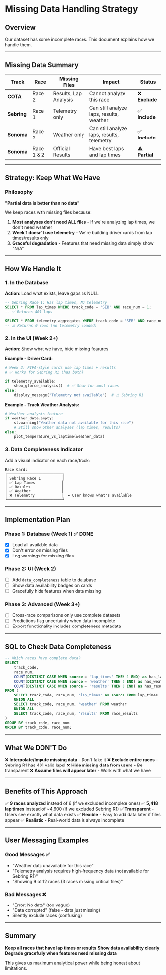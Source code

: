 # Missing Data Handling Strategy

## Overview

Our dataset has some incomplete races. This document explains how we handle them.

---

## Missing Data Summary

| Track | Race | Missing Files | Impact | Status |
|-------|------|--------------|--------|--------|
| **COTA** | Race 2 | Results, Lap Analysis | Cannot analyze this race | ❌ **Exclude** |
| **Sebring** | Race 1 | Telemetry only | Can still analyze laps, results, weather | ✅ **Include** |
| **Sonoma** | Race 2 | Weather only | Can still analyze laps, results, telemetry | ✅ **Include** |
| **Sonoma** | Race 1 & 2 | Official Results | Have best laps and lap times | ⚠️ **Partial** |

---

## Strategy: Keep What We Have

### Philosophy
**"Partial data is better than no data"**

We keep races with missing files because:
1. **Most analyses don't need ALL files** - If we're analyzing lap times, we don't need weather
2. **Week 1 doesn't use telemetry** - We're building driver cards from lap times/results only
3. **Graceful degradation** - Features that need missing data simply show "N/A"

---

## How We Handle It

### 1. In the Database
**Action**: Load what exists, leave gaps as NULL

```sql
-- Sebring Race 1: Has lap times, NO telemetry
SELECT * FROM lap_times WHERE track_code = 'SEB' AND race_num = 1;
-- ✅ Returns 401 laps

SELECT * FROM telemetry_aggregates WHERE track_code = 'SEB' AND race_num = 1;
-- ⚠️ Returns 0 rows (no telemetry loaded)
```

### 2. In the UI (Week 2+)
**Action**: Show what we have, hide missing features

**Example - Driver Card:**
```python
# Week 2: FIFA-style cards use lap times + results
# ✅ Works for Sebring R1 (has both)

if telemetry_available:
    show_gforce_analysis()  # ✅ Show for most races
else:
    display_message("Telemetry not available")  # ⚠️ Sebring R1
```

**Example - Track Weather Analysis:**
```python
# Weather analysis feature
if weather_data.empty:
    st.warning("Weather data not available for this race")
    # Still show other analyses (lap times, results)
else:
    plot_temperature_vs_laptime(weather_data)
```

### 3. Data Completeness Indicator

Add a visual indicator on each race/track:

```
Race Card:
┌─────────────────────────┐
│ Sebring Race 1          │
│ ✅ Lap Times            │
│ ✅ Results              │
│ ✅ Weather              │
│ ❌ Telemetry            │  ← User knows what's available
└─────────────────────────┘
```

---

## Implementation Plan

### Phase 1: Database (Week 1) ✅ DONE
- [x] Load all available data
- [x] Don't error on missing files
- [x] Log warnings for missing files

### Phase 2: UI (Week 2)
- [ ] Add `data_completeness` table to database
- [ ] Show data availability badges on cards
- [ ] Gracefully hide features when data missing

### Phase 3: Advanced (Week 3+)
- [ ] Cross-race comparisons only use complete datasets
- [ ] Predictions flag uncertainty when data incomplete
- [ ] Export functionality includes completeness metadata

---

## SQL to Check Data Completeness

```sql
-- Which races have complete data?
SELECT
    track_code,
    race_num,
    COUNT(DISTINCT CASE WHEN source = 'lap_times' THEN 1 END) as has_laps,
    COUNT(DISTINCT CASE WHEN source = 'weather' THEN 1 END) as has_weather,
    COUNT(DISTINCT CASE WHEN source = 'results' THEN 1 END) as has_results
FROM (
    SELECT track_code, race_num, 'lap_times' as source FROM lap_times
    UNION ALL
    SELECT track_code, race_num, 'weather' FROM weather
    UNION ALL
    SELECT track_code, race_num, 'results' FROM race_results
)
GROUP BY track_code, race_num
ORDER BY track_code, race_num;
```

---

## What We DON'T Do

❌ **Interpolate/Impute missing data** - Don't fake it
❌ **Exclude entire races** - Sebring R1 has 401 valid laps!
❌ **Hide missing data from users** - Be transparent
❌ **Assume files will appear later** - Work with what we have

---

## Benefits of This Approach

✅ **9 races analyzed** instead of 6 (if we excluded incomplete ones)
✅ **5,418 lap times** instead of ~4,600 (if we excluded Sebring R1)
✅ **Transparent** - Users see exactly what data exists
✅ **Flexible** - Easy to add data later if files appear
✅ **Realistic** - Real-world data is always incomplete

---

## User Messaging Examples

### Good Messages ✅
- "Weather data unavailable for this race"
- "Telemetry analysis requires high-frequency data (not available for Sebring R1)"
- "Showing 9 of 12 races (3 races missing critical files)"

### Bad Messages ❌
- "Error: No data" (too vague)
- "Data corrupted" (false - data just missing)
- Silently exclude races (confusing)

---

## Summary

**Keep all races that have lap times or results**
**Show data availability clearly**
**Degrade gracefully when features need missing data**

This gives us maximum analytical power while being honest about limitations.
